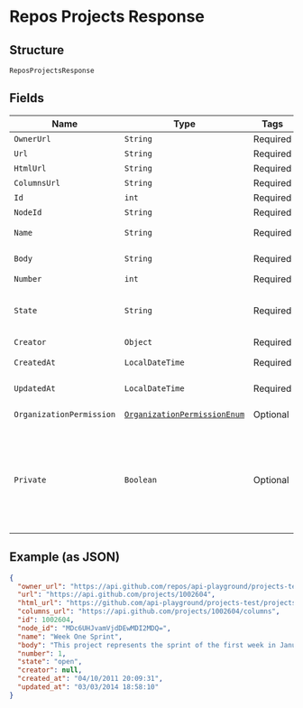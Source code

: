 
# Repos Projects Response

## Structure

`ReposProjectsResponse`

## Fields

| Name | Type | Tags | Description | Getter | Setter |
|  --- | --- | --- | --- | --- | --- |
| `OwnerUrl` | `String` | Required | - | String getOwnerUrl() | setOwnerUrl(String ownerUrl) |
| `Url` | `String` | Required | - | String getUrl() | setUrl(String url) |
| `HtmlUrl` | `String` | Required | - | String getHtmlUrl() | setHtmlUrl(String htmlUrl) |
| `ColumnsUrl` | `String` | Required | - | String getColumnsUrl() | setColumnsUrl(String columnsUrl) |
| `Id` | `int` | Required | - | int getId() | setId(int id) |
| `NodeId` | `String` | Required | - | String getNodeId() | setNodeId(String nodeId) |
| `Name` | `String` | Required | Name of the project | String getName() | setName(String name) |
| `Body` | `String` | Required | Body of the project | String getBody() | setBody(String body) |
| `Number` | `int` | Required | - | int getNumber() | setNumber(int number) |
| `State` | `String` | Required | State of the project; either 'open' or 'closed' | String getState() | setState(String state) |
| `Creator` | `Object` | Required | - | Object getCreator() | setCreator(Object creator) |
| `CreatedAt` | `LocalDateTime` | Required | - | LocalDateTime getCreatedAt() | setCreatedAt(LocalDateTime createdAt) |
| `UpdatedAt` | `LocalDateTime` | Required | - | LocalDateTime getUpdatedAt() | setUpdatedAt(LocalDateTime updatedAt) |
| `OrganizationPermission` | [`OrganizationPermissionEnum`](../../doc/models/organization-permission-enum.md) | Optional | - | OrganizationPermissionEnum getOrganizationPermission() | setOrganizationPermission(OrganizationPermissionEnum organizationPermission) |
| `Private` | `Boolean` | Optional | Whether or not this project can be seen by everyone. Only present if owner is an organization. | Boolean getPrivate() | setPrivate(Boolean mPrivate) |

## Example (as JSON)

```json
{
  "owner_url": "https://api.github.com/repos/api-playground/projects-test",
  "url": "https://api.github.com/projects/1002604",
  "html_url": "https://github.com/api-playground/projects-test/projects/12",
  "columns_url": "https://api.github.com/projects/1002604/columns",
  "id": 1002604,
  "node_id": "MDc6UHJvamVjdDEwMDI2MDQ=",
  "name": "Week One Sprint",
  "body": "This project represents the sprint of the first week in January",
  "number": 1,
  "state": "open",
  "creator": null,
  "created_at": "04/10/2011 20:09:31",
  "updated_at": "03/03/2014 18:58:10"
}
```

